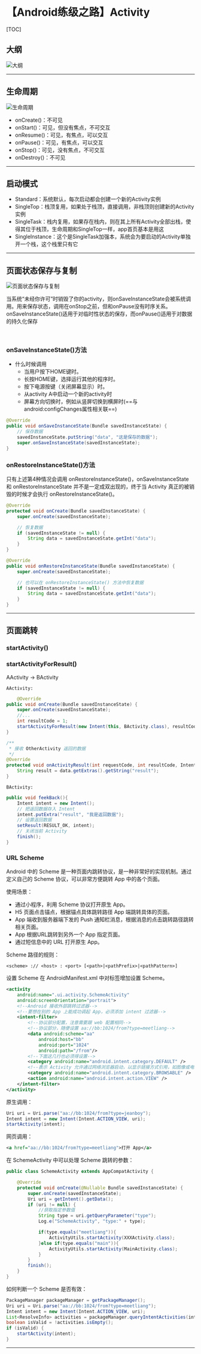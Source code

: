 
# 【Android练级之路】Activity

<!-- @import "[TOC]" {cmd="toc" depthFrom=1 depthTo=6 orderedList=false} -->



[TOC]




## 大纲
![大纲](https://gitee.com/meetliang/AndroidBookshelf/blob/master/resources/activity_lifecycle.png)

---

##   生命周期
![生命周期](https://img-blog.csdnimg.cn/img_convert/d8d5a0b496b7999aaae45cb33f45facc.png#pic_center)
+ onCreate()：不可见
+ onStart()：可见，但没有焦点，不可交互
+ onResume()：可见，有焦点，可以交互
+ onPause()：可见，有焦点，可以交互
+ onStop()：可见，没有焦点，不可交互
+ onDestroy()：不可见

---
## 启动模式
+ Standard：系统默认，每次启动都会创建一个新的Activity实例
+ SingleTop：栈顶复用，如果处于栈顶，直接调用，非栈顶则创建新的Activity实例
+ SingleTask：栈内复用，如果存在栈内，则在其上所有Activity全部出栈，使得其位于栈顶，生命周期和SingleTop一样，app首页基本是用这
+ SingleInstance：这个是SingleTask加强本，系统会为要启动的Activity单独开一个栈，这个栈里只有它

---
## 页面状态保存与复制
![页面状态保存与复制](https://img-blog.csdnimg.cn/img_convert/63609b720c04ef1a754997b70ada8d64.png#pic_center)

当系统“未经你许可”时销毁了你的activity，则onSaveInstanceState会被系统调用。用来保存状态，调用在onStop之前，但和onPause没有时序关系。onSaveInstanceState()适用于对临时性状态的保存，而onPause()适用于对数据的持久化保存

<br>

### onSaveInstanceState()方法
+ 什么时候调用
	+ 	 当用户按下HOME键时。
    + 长按HOME键，选择运行其他的程序时。
    + 按下电源按键（关闭屏幕显示）时。
    + 从activity A中启动一个新的activity时
    + 屏幕方向切换时，例如从竖屏切换到横屏时(==与android:configChanges属性相关联==)

```java
@Override
public void onSaveInstanceState(Bundle savedInstanceState) {
    // 保存数据
    savedInstanceState.putString("data", "这是保存的数据");
    super.onSaveInstanceState(savedInstanceState);
}
```
### onRestoreInstanceState()方法
只有上述第4种情况会调用 onRestoreInstanceState()，onSaveInstanceState 和 onRestoreInstanceState 并不是一定成双出现的，终于当 Activity 真正的被销毁的时候才会执行 onRestoreInstanceState()。
```java
@Override
protected void onCreate(Bundle savedInstanceState) {
    super.onCreate(savedInstanceState);

    // 恢复数据
    if (savedInstanceState != null) {
        String data = savedInstanceState.getInt("data");
    }
}

@Override
public void onRestoreInstanceState(Bundle savedInstanceState) {
    super.onCreate(savedInstanceState);

    // 也可以在 onRestoreInstanceState() 方法中恢复数据
    if (savedInstanceState != null) {
        String data = savedInstanceState.getInt("data");
    }
}
```

---
## 页面跳转
### startActivity()
### startActivityForResult()

 AActivity → BActivity

	AActivity:

```java
	@Override
public void onCreate(Bundle savedInstanceState) {
    super.onCreate(savedInstanceState);
    //...
    int resultCode = 1;
    startActivityForResult(new Intent(this, BActivity.class), resultCode);
}

/**
 * 接收 OtherActivity 返回的数据
 */
@Override
protected void onActivityResult(int requestCode, int resultCode, Intent data) {
    String result = data.getExtras().getString("result");
}
```

	BActivity:
```java
public void feekBack(){
    Intent intent = new Intent();
    // 把返回数据存入 Intent
    intent.putExtra("result", "我是返回数据");
    // 设置返回数据
    setResult(RESULT_OK, intent);
    // 关闭当前 Activity
    finish();
}
```

### URL Scheme
Android 中的 Scheme 是一种页面内跳转协议，是一种非常好的实现机制。通过定义自己的 Scheme 协议，可以非常方便跳转 App 中的各个页面。

使用场景：
+ 通过小程序，利用 Scheme 协议打开原生 App。
+ H5 页面点击锚点，根据锚点具体跳转路径 App 端跳转具体的页面。
+ App 端收到服务器端下发的 Push 通知栏消息，根据消息的点击跳转路径跳转相关页面。
+ App 根据URL跳转到另外一个 App 指定页面。
+ 通过短信息中的 URL 打开原生 App。

Scheme 路径的规则：

	<scheme> :// <host> : <port> [<path>|<pathPrefix>|<pathPattern>]

设置 Scheme
在 AndroidManifest.xml 中对标签增加设置 Scheme。


```xml
<activity
    android:name=".ui.activity.SchemeActivity"
    android:screenOrientation="portrait">
    <!--Android 接收外部跳转过滤器-->
    <!--要想在别的 App 上能成功调起 App，必须添加 intent 过滤器-->
    <intent-filter>
        <!--协议部分配置，注意需要跟 web 配置相同-->
        <!--协议部分，随便设置 aa://bb:1024/from?type=meetliang-->
        <data android:scheme="aa"
            android:host="bb"
            android:port="1024"
            android:path="/from"/>
        <!--下面这几行也必须得设置-->
        <category android:name="android.intent.category.DEFAULT" />
        <!--表示 Activity 允许通过网络浏览器启动，以显示链接方式引用，如图像或电子邮件-->
        <category android:name="android.intent.category.BROWSABLE" />
        <action android:name="android.intent.action.VIEW" />
    </intent-filter>
</activity>
```
原生调用：
```java
Uri uri = Uri.parse("aa://bb:1024/from?type=jeanboy");
Intent intent = new Intent(Intent.ACTION_VIEW, uri);
startActivity(intent);
```
网页调用：
```xml
<a href="aa://bb:1024/from?type=meetliang">打开 App</a>
```
在 SchemeActivity 中可以处理 Scheme 跳转的参数：
```java
public class SchemeActivity extends AppCompatActivity {

    @Override
    protected void onCreate(@Nullable Bundle savedInstanceState) {
        super.onCreate(savedInstanceState);
        Uri uri = getIntent().getData();
        if (uri != null) {
            //获取指定参数值
            String type = uri.getQueryParameter("type");
            Log.e("SchemeActivity", "type:" + type);

            if(type.equals("meetliang")){
                ActivityUtils.startActivity(XXXActivity.class);
            }else if(type.equals("main")){
                ActivityUtils.startActivity(MainActivity.class);
            }
        }
        finish();
    }
}
```
如何判断一个 Scheme 是否有效：
```java
PackageManager packageManager = getPackageManager();
Uri uri = Uri.parse("aa://bb:1024/from?type=meetliang");
Intent intent = new Intent(Intent.ACTION_VIEW, uri);
List<ResolveInfo> activities = packageManager.queryIntentActivities(intent, 0);
boolean isValid = !activities.isEmpty();
if (isValid) {
    startActivity(intent);
}
```



---

